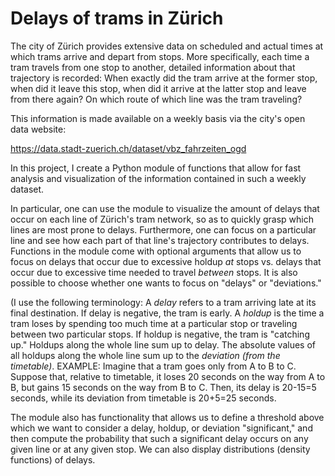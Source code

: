 # Delays of trams in Zürich

The city of Zürich provides extensive data on scheduled and actual times at which trams arrive and depart from stops. More specifically, each time a tram travels from one stop to another, detailed information about that trajectory is recorded: When exactly did the tram arrive at the former stop, when did it leave this stop, when did it arrive at the latter stop and leave from there again? On which route of which line was the tram traveling? 

This information is made available on a weekly basis via the city's open data website:

https://data.stadt-zuerich.ch/dataset/vbz_fahrzeiten_ogd

In this project, I create a Python module of functions that allow for fast analysis and visualization of the information contained in such a weekly dataset. 

In particular, one can use the module to visualize the amount of delays that occur on each line of Zürich's tram network, so as to quickly grasp which lines are most prone to delays. Furthermore, one can focus on a particular line and see how each part of that line's trajectory contributes to delays. Functions in the module come with optional arguments that allow us to focus on delays that occur due to excessive holdup *at* stops vs. delays that occur due to excessive time needed to travel *between* stops. It is also possible to choose whether one wants to focus on "delays" or "deviations."

(I use the following terminology: A *delay* refers to a tram arriving late at its final destination. If delay is negative, the tram is early. A *holdup* is the time a tram loses by spending too much time at a particular stop or traveling between two particular stops. If holdup is negative, the tram is "catching up." Holdups along the whole line sum up to delay. The absolute values of all holdups along the whole line sum up to the *deviation (from the timetable)*. EXAMPLE: Imagine that a tram goes only from A to B to C. Suppose that, relative to timetable, it loses 20 seconds on the way from A to B, but gains 15 seconds on the way from B to C. Then, its delay is 20-15=5 seconds, while its deviation from timetable is 20+5=25 seconds.

The module also has functionality that allows us to define a threshold above which we want to consider a delay, holdup, or deviation "significant," and then compute the probability that such a significant delay occurs on any given line or at any given stop. We can also display distributions (density functions) of delays.

